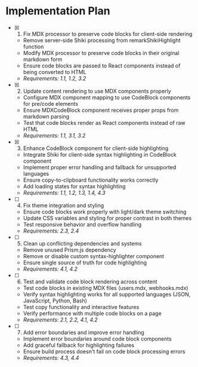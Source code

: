 # Implementation Plan

- [x] 1. Fix MDX processor to preserve code blocks for client-side rendering
  - Remove server-side Shiki processing from remarkShikiHighlight function
  - Modify MDX processor to preserve code blocks in their original markdown form
  - Ensure code blocks are passed to React components instead of being converted to HTML
  - _Requirements: 1.1, 1.2, 3.2_

- [x] 2. Update content rendering to use MDX components properly
  - Configure MDX component mapping to use CodeBlock components for pre/code elements
  - Ensure MDXCodeBlock component receives proper props from markdown parsing
  - Test that code blocks render as React components instead of raw HTML
  - _Requirements: 1.1, 3.1, 3.2_

- [x] 3. Enhance CodeBlock component for client-side highlighting
  - Integrate Shiki for client-side syntax highlighting in CodeBlock component
  - Implement proper error handling and fallback for unsupported languages
  - Ensure copy-to-clipboard functionality works correctly
  - Add loading states for syntax highlighting
  - _Requirements: 1.1, 1.2, 1.3, 1.4, 4.3_

- [ ] 4. Fix theme integration and styling
  - Ensure code blocks work properly with light/dark theme switching
  - Update CSS variables and styling for proper contrast in both themes
  - Test responsive behavior and overflow handling
  - _Requirements: 2.3, 2.4_

- [ ] 5. Clean up conflicting dependencies and systems
  - Remove unused Prism.js dependency
  - Remove or disable custom syntax-highlighter component
  - Ensure single source of truth for code highlighting
  - _Requirements: 4.1, 4.2_

- [ ] 6. Test and validate code block rendering across content
  - Test code blocks in existing MDX files (users.mdx, webhooks.mdx)
  - Verify syntax highlighting works for all supported languages (JSON, JavaScript, Python, Bash)
  - Test copy functionality and interactive features
  - Verify performance with multiple code blocks on a page
  - _Requirements: 2.1, 2.2, 4.1, 4.2_

- [ ] 7. Add error boundaries and improve error handling
  - Implement error boundaries around code block components
  - Add graceful fallback for highlighting failures
  - Ensure build process doesn't fail on code block processing errors
  - _Requirements: 4.3, 4.4_